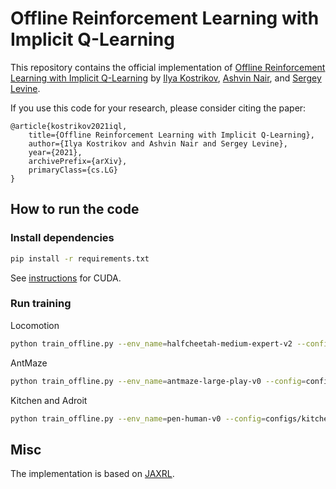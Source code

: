 # Offline Reinforcement Learning with Implicit Q-Learning 

This repository contains the official implementation of [Offline Reinforcement Learning with Implicit Q-Learning](https://arxiv.com) by [Ilya Kostrikov](https://kostrikov.xyz), [Ashvin Nair](https://ashvin.me/), and [Sergey Levine](https://people.eecs.berkeley.edu/~svlevine/). 

If you use this code for your research, please consider citing the paper:
```
@article{kostrikov2021iql,
    title={Offline Reinforcement Learning with Implicit Q-Learning},
    author={Ilya Kostrikov and Ashvin Nair and Sergey Levine},
    year={2021},
    archivePrefix={arXiv},
    primaryClass={cs.LG}
}
```

## How to run the code

### Install dependencies

```bash
pip install -r requirements.txt
```

See [instructions](https://github.com/google/jax#pip-installation-gpu-cuda) for CUDA.

### Run training

Locomotion
```bash
python train_offline.py --env_name=halfcheetah-medium-expert-v2 --config=configs/mujoco_config.py
```

AntMaze
```bash
python train_offline.py --env_name=antmaze-large-play-v0 --config=configs/antmaze_config.py --eval_episodes=100 --eval_interval=100000
```

Kitchen and Adroit
```bash
python train_offline.py --env_name=pen-human-v0 --config=configs/kitchen_config.py
```

## Misc
The implementation is based on [JAXRL](https://github.com/ikostrikov/jaxrl).